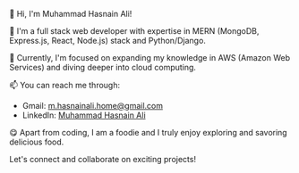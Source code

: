👋 Hi, I'm Muhammad Hasnain Ali!

👀 I'm a full stack web developer with expertise in MERN (MongoDB, Express.js, React, Node.js) stack and Python/Django.

🌱 Currently, I'm focused on expanding my knowledge in AWS (Amazon Web Services) and diving deeper into cloud computing.

📫 You can reach me through:

- Gmail: m.hasnainali.home@gmail.com
- LinkedIn: [Muhammad Hasnain Ali](https://www.linkedin.com/in/muhammad-hasnain-ali-753a03236/)

😋 Apart from coding, I am a foodie and I truly enjoy exploring and savoring delicious food.

Let's connect and collaborate on exciting projects!
